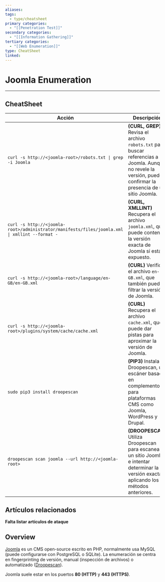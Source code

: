 ```yaml
---
aliases:
tags:
  - type/cheatsheet
primary categories:
  - "[[Penetration Test]]"
secondary categories:
  - "[[Information Gathering]]"
tertiary categories:
  - "[[Web Enumeration]]"
type: CheatSheet
linked:
---
```

# Joomla Enumeration

***

## CheatSheet 

| **Acción**                                                                                    | **Descripción**                                                                                                                                                 |
| --------------------------------------------------------------------------------------------- | --------------------------------------------------------------------------------------------------------------------------------------------------------------- |
| `curl -s http://<joomla-root>/robots.txt \| grep -i Joomla`                                   | **(CURL, GREP)** Revisa el archivo `robots.txt` para buscar referencias a Joomla. Aunque no revele la versión, puede confirmar la presencia de un sitio Joomla. |
| `curl -s http://<joomla-root>/administrator/manifests/files/joomla.xml \| xmllint --format -` | **(CURL, XMLLINT)** Recupera el archivo `joomla.xml`, que puede contener la versión exacta de Joomla si está expuesto.                                          |
| `curl -s http://<joomla-root>/language/en-GB/en-GB.xml`                                       | **(CURL)** Verifica el archivo `en-GB.xml`, que también puede filtrar la versión de Joomla.                                                                     |
| `curl -s http://<joomla-root>/plugins/system/cache/cache.xml`                                 | **(CURL)** Recupera el archivo `cache.xml`, que puede dar pistas para aproximar la versión de Joomla.                                                           |
| `sudo pip3 install droopescan`                                                                | **(PIP3)** Instala Droopescan, un escáner basado en complementos para plataformas CMS como Joomla, WordPress y Drupal.                                          |
| `droopescan scan joomla --url http://<joomla-root>`                                           | **(DROOPESCAN)** Utiliza Droopescan para escanear un sitio Joomla e intentar determinar la versión exacta aplicando los métodos anteriores.                     |

## Artículos relacionados

**Falta listar artículos de ataque**

## Overview

 [Joomla](https://www.joomla.org/) es un CMS open-source escrito en PHP, normalmente usa MySQL (puede configurarse con PostgreSQL o SQLite). La enumeración se centra en fingerprinting de versión, manual (inspección de archivos) o automatizado ([Droopescan](https://github.com/SamJoan/droopescan)). 
 
 Joomla suele estar en los puertos **80 (HTTP)** y **443 (HTTPS)**.